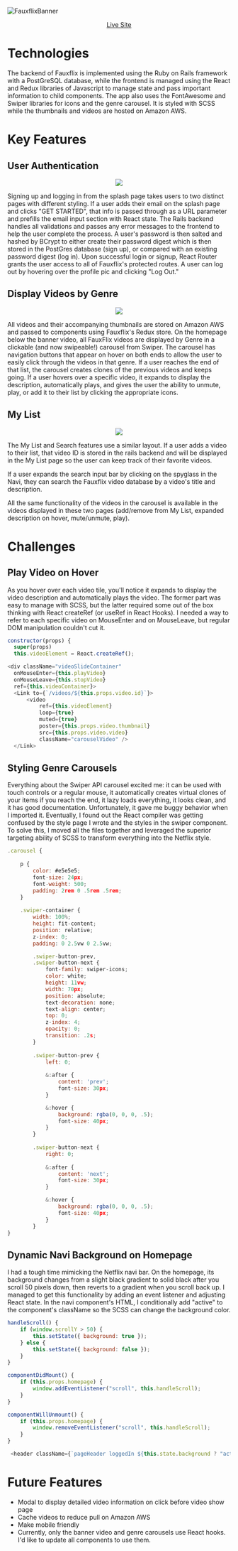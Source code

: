 ![FauxflixBanner](extra_media/splash.png)
<div align="center">
  <a href="https://fauxflix.herokuapp.com/#/">Live Site</a>
</div>


# Technologies

The backend of Fauxflix is implemented using the Ruby on Rails framework with a PostGreSQL database, while the frontend is managed using the React and Redux libraries of Javascript to manage state and pass important information to child components. The app also uses the FontAwesome and Swiper libraries for icons and the genre carousel. It is styled with SCSS while the thumbnails and videos are hosted on Amazon AWS.

# Key Features

## User Authentication

<p align="center">
  <img src="extra_media/user_auth.gif">
</p>

Signing up and logging in from the splash page takes users to two distinct pages with different styling. If a user adds their email on the splash page and clicks "GET STARTED", that info is passed through as a URL parameter and prefills the email input section with React state. The Rails backend handles all validations and passes any error messages to the frontend to help the user complete the process. A user's password is then salted and hashed by BCrypt to either create their password digest which is then stored in the PostGres database (sign up), or compared with an existing password digest (log in). Upon successful login or signup, React Router grants the user access to all of Fauxflix's protected routes. A user can log out by hovering over the profile pic and clicking "Log Out."

## Display Videos by Genre

<p align="center">
  <img src="extra_media/carousel_demo.gif">
</p>

All videos and their accompanying thumbnails are stored on Amazon AWS and passed to components using Fauxflix's Redux store. On the homepage below the banner video, all FauxFlix videos are displayed by Genre in a clickable (and now swipeable!) carousel from Swiper. The carousel has navigation buttons that appear on hover on both ends to allow the user to easily click through the videos in that genre. If a user reaches the end of that list, the carousel creates clones of the previous videos and keeps going. If a user hovers over a specific video, it expands to display the description, automatically plays, and gives the user the ability to unmute, play, or add it to their list by clicking the appropriate icons.

## My List

<p align="center">
  <img src="extra_media/list_demo.gif">
</p>

The My List and Search features use a similar layout. If a user adds a video to their list, that video ID is stored in the rails backend and will be displayed in the My List page so the user can keep track of their favorite videos. 

If a user expands the search input bar by clicking on the spyglass in the Navi, they can search the Fauxflix video database by a video's title and description. 

All the same functionality of the videos in the carousel is available in the videos displayed in these two pages (add/remove from My List, expanded description on hover, mute/unmute, play).


# Challenges

## Play Video on Hover

As you hover over each video tile, you'll notice it expands to display the video description and automatically plays the video. The former part was easy to manage with SCSS, but the latter required some out of the box thinking with React createRef (or useRef in React Hooks). I needed a way to refer to each specific video on MouseEnter and on MouseLeave, but regular DOM manipulation couldn't cut it.

```JavaScript 
constructor(props) {
  super(props)
  this.videoElement = React.createRef();
```
```JavaScript
<div className="videoSlideContainer" 
  onMouseEnter={this.playVideo} 
  onMouseLeave={this.stopVideo}
  ref={this.videoContainer}>
  <Link to={`/videos/${this.props.video.id}`}>
      <video 
          ref={this.videoElement}
          loop={true}
          muted={true}
          poster={this.props.video.thumbnail} 
          src={this.props.video.video} 
          className="carouselVideo" />
  </Link>
```

## Styling Genre Carousels

Everything about the Swiper API carousel excited me: it can be used with touch controls or a regular mouse, it automatically creates virtual clones of your items if you reach the end, it lazy loads everything, it looks clean, and it has good documentation. Unfortunately, it gave me buggy behavior when I imported it. Eventually, I found out the React compiler was getting confused by the style page I wrote and the styles in the swiper component. To solve this, I moved all the files together and leveraged the superior targeting ability of SCSS to transform everything into the Netflix style. 

```JavaScript 
.carousel {
        
    p {
        color: #e5e5e5;
        font-size: 24px;
        font-weight: 500;
        padding: 2rem 0 .5rem .5rem;
    }
        
    .swiper-container {
        width: 100%;
        height: fit-content;
        position: relative;
        z-index: 0;
        padding: 0 2.5vw 0 2.5vw;

        .swiper-button-prev, 
        .swiper-button-next {
            font-family: swiper-icons;
            color: white;
            height: 11vw;
            width: 70px;
            position: absolute;
            text-decoration: none;
            text-align: center;
            top: 0;
            z-index: 4;
            opacity: 0;
            transition: .2s;
        }
        
        .swiper-button-prev {
            left: 0;
        
            &:after {
                content: 'prev';
                font-size: 30px;
            }

            &:hover {
                background: rgba(0, 0, 0, .5);
                font-size: 40px;
            }
        }
        
        .swiper-button-next {
            right: 0;
        
            &:after {
                content: 'next';
                font-size: 30px;
            }

            &:hover {
                background: rgba(0, 0, 0, .5);
                font-size: 40px;
            }
        }
}
```

## Dynamic Navi Background on Homepage

I had a tough time mimicking the Netflix navi bar. On the homepage, its background changes from a slight black gradient to solid black after you scroll 50 pixels down, then reverts to a gradient when you scroll back up. I managed to get this functionality by adding an event listener and adjusting React state. In the navi component's HTML, I conditionally add "active" to the component's className so the SCSS can change the background color.

```JavaScript
handleScroll() {
    if (window.scrollY > 50) {
        this.setState({ background: true });
    } else {
        this.setState({ background: false });
    }
}

componentDidMount() {
    if (this.props.homepage) {
        window.addEventListener("scroll", this.handleScroll);
    }
}

componentWillUnmount() {
    if (this.props.homepage) {
        window.removeEventListener("scroll", this.handleScroll);
    }
}
```

```JavaScript 
 <header className={`pageHeader loggedIn ${this.state.background ? "active" : ""}`}>
```

# Future Features

* Modal to display detailed video information on click before video show page
* Cache videos to reduce pull on Amazon AWS
* Make mobile friendly
* Currently, only the banner video and genre carousels use React hooks. I'd like to update all components to use them.

